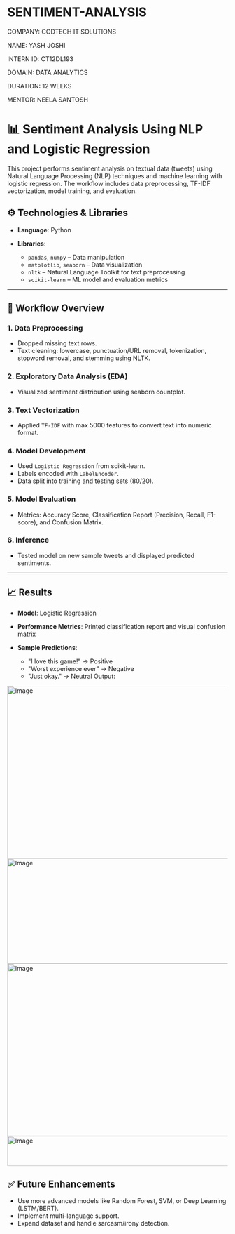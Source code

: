 # SENTIMENT-ANALYSIS
COMPANY: CODTECH IT SOLUTIONS

NAME: YASH JOSHI

INTERN ID: CT12DL193

DOMAIN: DATA ANALYTICS

DURATION: 12 WEEKS

MENTOR: NEELA SANTOSH

# 📊 Sentiment Analysis Using NLP and Logistic Regression

This project performs sentiment analysis on textual data (tweets) using Natural Language Processing (NLP) techniques and machine learning with logistic regression. The workflow includes data preprocessing, TF-IDF vectorization, model training, and evaluation.

## ⚙️ Technologies & Libraries

* **Language**: Python
* **Libraries**:

  * `pandas`, `numpy` – Data manipulation
  * `matplotlib`, `seaborn` – Data visualization
  * `nltk` – Natural Language Toolkit for text preprocessing
  * `scikit-learn` – ML model and evaluation metrics

---

## 🚀 Workflow Overview

### 1. **Data Preprocessing**

* Dropped missing text rows.
* Text cleaning: lowercase, punctuation/URL removal, tokenization, stopword removal, and stemming using NLTK.

### 2. **Exploratory Data Analysis (EDA)**

* Visualized sentiment distribution using seaborn countplot.

### 3. **Text Vectorization**

* Applied `TF-IDF` with max 5000 features to convert text into numeric format.

### 4. **Model Development**

* Used `Logistic Regression` from scikit-learn.
* Labels encoded with `LabelEncoder`.
* Data split into training and testing sets (80/20).

### 5. **Model Evaluation**

* Metrics: Accuracy Score, Classification Report (Precision, Recall, F1-score), and Confusion Matrix.

### 6. **Inference**

* Tested model on new sample tweets and displayed predicted sentiments.

---

## 📈 Results

* **Model**: Logistic Regression
* **Performance Metrics**: Printed classification report and visual confusion matrix
* **Sample Predictions**:

  * "I love this game!" → Positive
  * "Worst experience ever" → Negative
  * "Just okay." → Neutral
Output:
<img width="558" height="393" alt="Image" src="https://github.com/user-attachments/assets/0db39e60-7cc0-49a4-b810-6bf51abcceb1" />

<img width="563" height="240" alt="Image" src="https://github.com/user-attachments/assets/320365dd-6a51-4016-a0be-15145ff40e86" />

<img width="518" height="393" alt="Image" src="https://github.com/user-attachments/assets/50011f19-5323-4167-99b2-4c29a3bb3b36" />

<img width="572" height="68" alt="Image" src="https://github.com/user-attachments/assets/46e3d826-e74c-467a-ae89-a456f818ca54" />

## ✅ Future Enhancements

* Use more advanced models like Random Forest, SVM, or Deep Learning (LSTM/BERT).
* Implement multi-language support.
* Expand dataset and handle sarcasm/irony detection.

